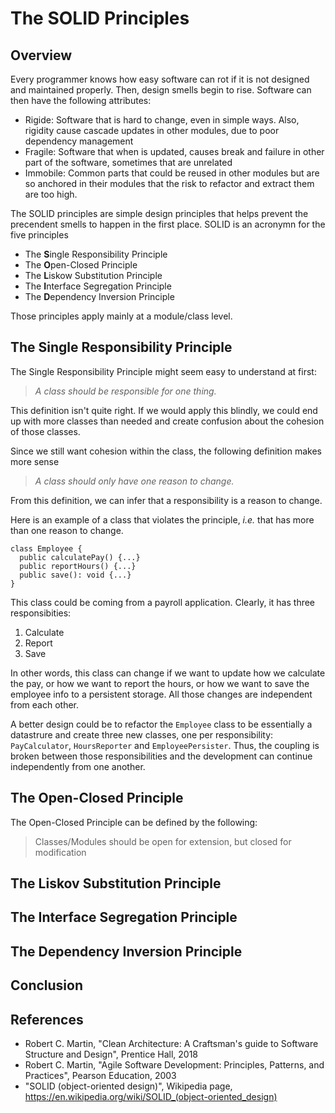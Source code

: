 # The SOLID Principles

## Overview

Every programmer knows how easy software can rot if it is not designed and maintained properly. Then, design smells begin to rise. Software can then have the following attributes:

- Rigide: Software that is hard to change, even in simple ways. Also, rigidity cause cascade updates in other modules, due to poor dependency management
- Fragile: Software that when is updated, causes break and failure in other part of the software, sometimes that are unrelated
- Immobile: Common parts that could be reused in other modules but are so anchored in their modules that the risk to refactor and extract them are too high.

The SOLID principles are simple design principles that helps prevent the precendent smells to happen in the first place. SOLID is an acronymn for the five principles

- The **S**ingle Responsibility Principle
- The **O**pen-Closed Principle
- The **L**iskow Substitution Principle
- The **I**nterface Segregation Principle
- The **D**ependency Inversion Principle

Those principles apply mainly at a module/class level.

## The Single Responsibility Principle

The Single Responsibility Principle might seem easy to understand at first:
>*A class should be responsible for one thing.*

This definition isn't quite right. If we would apply this blindly, we could end up with more classes than needed and create confusion about the cohesion of those classes.

Since we still want cohesion within the class, the following definition makes more sense
>*A class should only have one reason to change.*

From this definition, we can infer that a responsibility is a reason to change.

Here is an example of a class that violates the principle, *i.e.* that has more than one reason to change.

```
class Employee {
  public calculatePay() {...}
  public reportHours() {...}
  public save(): void {...}
}
```
This class could be coming from a payroll application. Clearly, it has three responsibities:

1. Calculate
2. Report
3. Save

In other words, this class can change if we want to update how we calculate the pay, or how we want to report the hours, or how we want to save the employee info to a persistent storage. All those changes are independent from each other.

A better design could be to refactor the `Employee` class to be essentially a datastrure and create three new classes, one per responsibility: `PayCalculator`, `HoursReporter` and `EmployeePersister`. Thus, the coupling is broken between those responsibilities and the development can continue independently from one another.

## The Open-Closed Principle

The Open-Closed Principle can be defined by the following:

>Classes/Modules should be open for extension, but closed for modification

## The Liskov Substitution Principle

## The Interface Segregation Principle

## The Dependency Inversion Principle

## Conclusion

## References
- Robert C. Martin, "Clean Architecture: A Craftsman's guide to Software Structure and Design", Prentice Hall, 2018
- Robert C. Martin, "Agile Software Development: Principles, Patterns, and Practices", Pearson Education, 2003
- "SOLID (object-oriented design)", Wikipedia page, https://en.wikipedia.org/wiki/SOLID_(object-oriented_design)